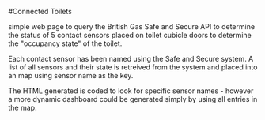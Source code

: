 #Connected Toilets

simple web page to query the British Gas Safe and Secure API to determine the status of 5 contact sensors placed on toilet cubicle doors to determine the "occupancy state" of the toilet.

Each contact sensor has been named using the Safe and Secure system. A list of all sensors and their state is retreived from the system and placed into an map using sensor name as the key.

The HTML generated is coded to look for specific sensor names - however a more dynamic dashboard could be generated simply by using all entries in the map.

